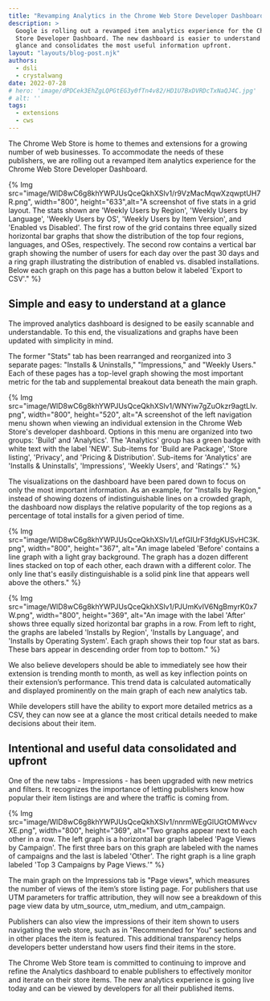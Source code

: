```yaml
---
title: "Revamping Analytics in the Chrome Web Store Developer Dashboard"
description: >
  Google is rolling out a revamped item analytics experience for the Chrome Web
  Store Developer Dashboard. The new dashboard is easier to understand at a
  glance and consolidates the most useful information upfront.
layout: "layouts/blog-post.njk"
authors:
  - dsli
  - crystalwang
date: 2022-07-28
# hero: 'image/dPDCek3EhZgLQPGtEG3y0fTn4v82/HD1U7BxDVRDcTxNaQJ4C.jpg'
# alt: ''
tags:
  - extensions
  - cws
---
```


The Chrome Web Store is home to themes and extensions for a growing number of
web businesses. To accommodate the needs of these publishers, we are rolling out
a revamped item analytics experience for the Chrome Web Store Developer
Dashboard.

{% Img src="image/WlD8wC6g8khYWPJUsQceQkhXSlv1/r9VzMacMqwXzqwptUH7R.png", width="800", height="633",alt="A screenshot of five stats in a grid layout. The stats shown are 'Weekly Users by Region', 'Weekly Users by Language', 'Weekly Users by OS', 'Weekly Users by Item Version', and 'Enabled vs Disabled'. The first row of the grid contains three equally sized horizontal bar graphs that show the distribution of the top four regions, languages, and OSes, respectively. The second row contains a vertical bar graph showing the number of users for each day over the past 30 days and a ring graph illustrating the distribution of enabled vs. disabled installations. Below each graph on this page has a button below it labeled 'Export to CSV'." %}

## Simple and easy to understand at a glance

The improved analytics dashboard is designed to be easily scannable and
understandable. To this end, the visualizations and graphs have been updated
with simplicity in mind.

The former "Stats" tab has been rearranged and reorganized into 3 separate
pages: "Installs & Uninstalls," "Impressions," and "Weekly Users." Each of these
pages has a top-level graph showing the most important metric for the tab and
supplemental breakout data beneath the main graph.

{% Img src="image/WlD8wC6g8khYWPJUsQceQkhXSlv1/WNYiw7gZuOkzr9agtLlv.png", width="800", height="520", alt="A screenshot of the left navigation menu shown when viewing an individual extension in the Chrome Web Store's developer dashboard. Options in this menu are organized into two groups: 'Build' and 'Analytics'. The 'Analytics' group has a green badge with white text with the label 'NEW'. Sub-items for 'Build are Package', 'Store listing', 'Privacy', and 'Pricing & Distribution'. Sub-items for 'Analytics' are 'Installs & Uninstalls', 'Impressions', 'Weekly Users', and 'Ratings'." %}

The visualizations on the dashboard have been pared down to focus on only the
most important information. As an example, for "Installs by Region," instead of
showing dozens of indistinguishable lines on a crowded graph, the dashboard now
displays the relative popularity of the top regions as a percentage of total
installs for a given period of time.

{% Img src="image/WlD8wC6g8khYWPJUsQceQkhXSlv1/LefGIUrF3fdgKUSvHC3K.png", width="800", height="367", alt="An image labeled 'Before' contains a line graph with a light gray background. The graph has a dozen different lines stacked on top of each other, each drawn with a different color. The only line that's easily distinguishable is a solid pink line that appears well above the others." %}

{% Img src="image/WlD8wC6g8khYWPJUsQceQkhXSlv1/PJUmKvIV6NgBmyrK0x7W.png", width="800", height="369", alt="An image with the label 'After' shows three equally sized horizontal bar graphs in a row. From left to right, the graphs are labeled 'Installs by Region', 'Installs by Language', and 'Installs by Operating System'. Each graph shows their top four stat as bars. These bars appear in descending order from top to bottom." %}

We also believe developers should be able to immediately see how their extension
is trending month to month, as well as key inflection points on their
extension’s performance. This trend data is calculated automatically and
displayed prominently on the main graph of each new analytics tab.

While developers still have the ability to export more detailed metrics as a
CSV, they can now see at a glance the most critical details needed to make
decisions about their item.

## Intentional and useful data consolidated and upfront

One of the new tabs - Impressions - has been upgraded with new metrics and
filters. It recognizes the importance of letting publishers know how popular
their item listings are and where the traffic is coming from.

{% Img src="image/WlD8wC6g8khYWPJUsQceQkhXSlv1/nnrmWEgGlUGtOMWvcvXE.png", width="800", height="369", alt="Two graphs appear next to each other in a row. The left graph is a horizontal bar graph labeled 'Page Views by Campaign'. The first three bars on this graph are labeled with the names of campaigns and the last is labeled 'Other'. The right graph is a line graph labeled 'Top 3 Campaigns by Page Views.'" %}

The main graph on the Impressions tab is "Page views", which measures the number
of views of the item’s store listing page. For publishers that use UTM
parameters for traffic attribution, they will now see a breakdown of this page
view data by utm_source, utm_medium, and utm_campaign.

Publishers can also view the impressions of their item shown to users navigating
the web store, such as in "Recommended for You" sections and in other places the
item is featured. This additional transparency helps developers better
understand how users find their items in the store.

The Chrome Web Store team is committed to continuing to improve and refine the
Analytics dashboard to enable publishers to effectively monitor and iterate on
their store items. The new analytics experience is going live today and can be
viewed by developers for all their published items.
